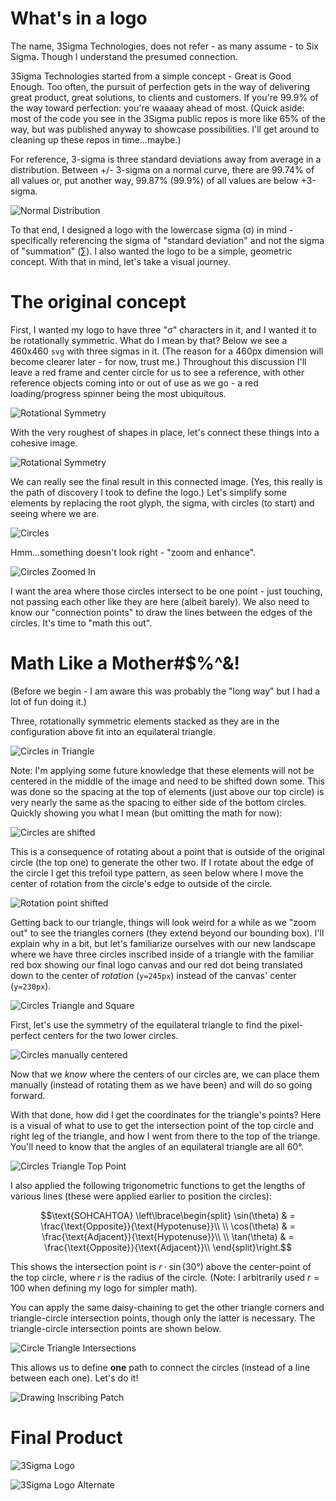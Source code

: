 # What's in a logo

The name, 3Sigma Technologies, does not refer - as many assume - to Six Sigma. Though I understand the presumed connection.

3Sigma Technologies started from a simple concept - Great is Good Enough.
Too often, the pursuit of perfection gets in the way of delivering great product, great solutions, to clients and customers.
If you're 99.9% of the way toward perfection: you're waaaay ahead of most.
(Quick aside: most of the code you see in the 3Sigma public repos is more like 65% of the way, but was published anyway to showcase possibilities. I'll get around to cleaning up these repos in time...maybe.)

For reference, 3-sigma is three standard deviations away from average in a distribution.
Between +/- 3-sigma on a normal curve, there are 99.74% of all values or, put another way, 99.87% (99.9%) of all values are below +3-sigma.

![Normal Distribution](/man/img/The_Normal_Distribution.svg "The normal distribution. Source: Wikimedia")

To that end, I designed a logo with the lowercase sigma (σ) in mind - specifically referencing the sigma of "standard deviation" and not the sigma of "summation" (∑).
I also wanted the logo to be a simple, geometric concept. With that in mind, let's take a visual journey.

# The original concept

First, I wanted my logo to have three "σ" characters in it, and I wanted it to be rotationally symmetric.
What do I mean by that? Below we see a 460x460 `svg` with three sigmas in it.
(The reason for a 460px dimension will become clearer later - for now, trust me.)
Throughout this discussion I'll leave a red frame and center circle for us to see a reference, with other reference objects coming into or out of use as we go - a red loading/progress spinner being the most ubiquitous.

![Rotational Symmetry](/man/img/rotational-symmetry.svg "Three elements rotated about a circle require 120 degrees of separation")

With the very roughest of shapes in place, let's connect these things into a cohesive image.

![Rotational Symmetry](/man/vid/rotational-symmetry.svg "Guestimate the coordinates for the connection")

We can really see the final result in this connected image.
(Yes, this really is the path of discovery I took to define the logo.)
Let's simplify some elements by replacing the root glyph, the sigma, with circles (to start) and seeing where we are.

![Circles](/man/img/circles.svg "Three circles approximately placed where the sigma glyphs were")

Hmm...something doesn't look right - "zoom and enhance".

![Circles Zoomed In](/man/img/circles-punched-in.svg "Three circles - zoomed in")

I want the area where those circles intersect to be one point - just touching, not passing each other like they are here (albeit barely).
We also need to know our "connection points" to draw the lines between the edges of the circles.
It's time to "math this out".

# Math Like a Mother#$%^&!

(Before we begin - I am aware this was probably the "long way" but I had a lot of fun doing it.)

Three, rotationally symmetric elements stacked as they are in the configuration above fit into an equilateral triangle.

![Circles in Triangle](/man/img/circles-in-triangle.svg "Three circles - in a triangle")

Note: I'm applying some future knowledge that these elements will not be centered in the middle of the image and need to be shifted down some.
This was done so the spacing at the top of elements (just above our top circle) is very nearly the same as the spacing to either side of the bottom circles.
Quickly showing you what I mean (but omitting the math for now):

![Circles are shifted](/man/vid/circles-shifted.svg "Three circles - shifted to center elements")

This is a consequence of rotating about a point that is outside of the original circle (the top one) to generate the other two.
If I rotate about the edge of the circle I get this trefoil type pattern, as seen below where I move the center of rotation from the circle's edge to outside of the circle.

![Rotation point shifted](/man/vid/rotation-shifted.svg "Point of rotation shifted down")


Getting back to our triangle, things will look weird for a while as we "zoom out" to see the triangles corners (they extend beyond our bounding box).
I'll explain why in a bit, but let's familiarize ourselves with our new landscape where we have three circles inscribed inside of a triangle with the familiar red box showing our final logo canvas and our red dot being translated down to the center of *rotation* (`y=245px`) instead of the canvas' center (`y=230px`).

![Circles Triangle and Square](/man/img/circles-triangle-square.svg "Three circles, rotation center, triangle, and canvas bounds")

First, let's use the symmetry of the equilateral triangle to find the pixel-perfect centers for the two lower circles.

![Circles manually centered](/man/vid/circles-centers.svg "Manually place each circle instead of rotationally transforming")

Now that we *know* where the centers of our circles are, we can place them manually (instead of rotating them as we have been) and will do so going forward.

With that done, how did I get the coordinates for the triangle's points?
Here is a visual of what to use to get the intersection point of the top circle and right leg of the triangle, and how I went from there to the top of the triange.
You'll need to know that the angles of an equilateral triangle are all 60°.

![Circles Triangle Top Point](/man/vid/triangle-top-point.svg "Daisy-chaining our way to the top")

I also applied the following trigonometric functions to get the lengths of various lines (these were applied earlier to position the circles):
```math
\text{SOHCAHTOA}
\left\lbrace\begin{split}
    \sin(\theta) & = \frac{\text{Opposite}}{\text{Hypotenuse}}\\
    \\
    \cos(\theta) & = \frac{\text{Adjacent}}{\text{Hypotenuse}}\\
    \\
    \tan(\theta) & = \frac{\text{Opposite}}{\text{Adjacent}}\\
\end{split}\right.
```

This shows the intersection point is $r·\sin(30°)$ above the center-point of the top circle, where $r$ is the radius of the circle. (Note: I arbitrarily used $r=100$ when defining my logo for simpler math).

You can apply the same daisy-chaining to get the other triangle corners and triangle-circle intersection points, though only the latter is necessary.
The triangle-circle intersection points are shown below.

![Circle Triangle Intersections](/man/img/path-points.svg "Six points of intersection between the three circles and the inscribing triangle")

This allows us to define **one** path to connect the circles (instead of a line between each one).
Let's do it!

![Drawing Inscribing Patch](/man/vid/inscribing-path.svg "Drawing the inscribing path")

# Final Product

![3Sigma Logo](/src/Logo.svg "The 3Sigma Logo")

![3Sigma Logo Alternate](/src/Logo-Alternate.svg "The 3Sigma Logo with alternative coloring")

